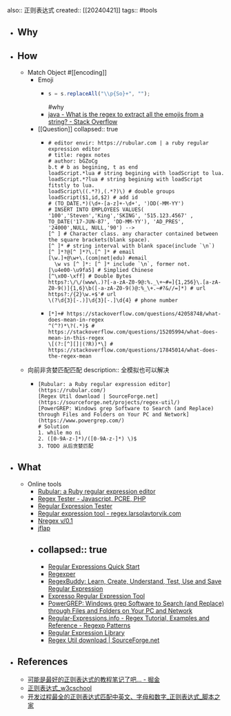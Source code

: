 also:: 正则表达式
created:: [[20240421]]
tags:: #tools

- ## Why
- ## How
  - Match Object #[[encoding]]
    - Emoji
      - ```javascript
        s = s.replaceAll("\\p{So}+", "");
        ```
        #why
      - [java - What is the regex to extract all the emojis from a string? - Stack Overflow](https://stackoverflow.com/questions/24840667/what-is-the-regex-to-extract-all-the-emojis-from-a-string)
    - [[Question]]
      collapsed:: true
      - ```
        # editor envir: https://rubular.com | a ruby regular expression editor
        # title: regex notes
        # author: bGZoCg
        b.t # b as begining, t as end
        loadScript.*lua # string begining with loadScript to lua.
        loadScript.*?lua # string begining with loadScript fitstly to lua.
        loadScript\((.*?),(.*?)\) # double groups
        loadScript($1,id,$2) # add id
        # (TO_DATE.*)(\d+-[a-z]+-\d+', ')DD(-MM-YY')
        # INSERT INTO EMPLOYEES VALUES( '100','Steven','King','SKING', '515.123.4567' , TO_DATE('17-JUN-87', 'DD-MM-YY'), 'AD_PRES', '24000',NULL, NULL,'90') -->
        [^ ] # Character class. any character contained between the square brackets(blank space).
        [^ ]* # string interval with blank space(include `\n`)
        [^ ]*?@[^ ]*?\.[^ ]* # email
        [\w.]+@\w+\.(com|net|edu) #email
          \w vs [^ ]*: [^ ]* include `\n`, former not.
        [\u4e00-\u9fa5] # Simplied Chinese
        [^\x00-\xff] # Double Bytes
        https?:\/\/(www\.)?[-a-zA-Z0-9@:%._\+~#=]{1,256}\.[a-zA-Z0-9()]{1,6}\b([-a-zA-Z0-9()@:%_\+.~#?&//=]*) # url
        https?:/{2}\w.+$'# url
        \(?\d{3}[-.)]\d{3}[-.]\d{4} # phone number
        ```
      - ```
        [*]+# https://stackoverflow.com/questions/42058748/what-does-mean-in-regex
        ^(^?)*\?(.*)$ # https://stackoverflow.com/questions/15205994/what-does-mean-in-this-regex
        \[(?:[^][]|(?R))*\] # https://stackoverflow.com/questions/17845014/what-does-the-regex-mean
        ```
  - 向前非贪婪匹配匹配
    description:: 全模拟也可以解决
    - ```
      [Rubular: a Ruby regular expression editor](https://rubular.com/)
      [Regex Util download | SourceForge.net](https://sourceforge.net/projects/regex-util/)
      [PowerGREP: Windows grep Software to Search (and Replace) through Files and Folders on Your PC and Network](https://www.powergrep.com/)
      # Solution
      1. while mo ni
      2. ([0-9A-z-]*)/([0-9A-z-]*) \)$
      3. TODO 从后贪婪匹配
      ```
- ## What
  - Online tools
    - [Rubular: a Ruby regular expression editor](https://rubular.com/)
    - [Regex Tester - Javascript, PCRE, PHP](https://www.regexpal.com/)
    - [Regular Expression Tester](http://myregexp.com/)
    - [Regular expression tool - regex.larsolavtorvik.com](http://regex.larsolavtorvik.com/)
    - [Nregex v/0.1](http://nregex.com/)
    - [jflap](https://www2.cs.duke.edu/csed/jflap/)
    - collapsed:: true
      ---
      - [Regular Expressions Quick Start](https://www.regular-expressions.info/quickstart.html)
      - [Regexper](https://regexper.com/)
      - [RegexBuddy: Learn, Create, Understand, Test, Use and Save Regular Expression](https://www.regexbuddy.com/)
      - [Expresso Regular Expression Tool](https://ultrapico.com/Expresso.htm)
      - [PowerGREP: Windows grep Software to Search (and Replace) through Files and Folders on Your PC and Network](https://www.powergrep.com/)
      - [Regular-Expressions.info - Regex Tutorial, Examples and Reference - Regexp Patterns](https://www.regular-expressions.info/)
      - [Regular Expression Library](https://www.regexlib.com)
      - [Regex Util download | SourceForge.net](https://sourceforge.net/projects/regex-util/)
- ## References
  - [可能是最好的正则表达式的教程笔记了吧... - 掘金](https://juejin.cn/post/6844903648309297166)
  - [正则表达式_w3cschool](https://www.w3cschool.cn/regexp/)
  - [开发过程最全的正则表达式匹配中英文、字母和数字_正则表达式_脚本之家](https://www.jb51.net/article/161544.htm)